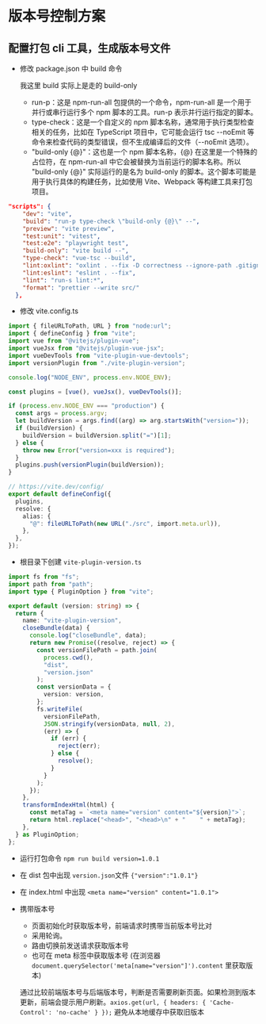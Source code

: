 # 版本号控制方案

##

## 配置打包 cli 工具，生成版本号文件

- 修改 package.json 中 build 命令

  我这里 build 实际上是走的 build-only

  - run-p：这是 npm-run-all 包提供的一个命令，npm-run-all 是一个用于并行或串行运行多个 npm 脚本的工具。run-p 表示并行运行指定的脚本。
  - type-check：这是一个自定义的 npm 脚本名称，通常用于执行类型检查相关的任务，比如在 TypeScript 项目中，它可能会运行 tsc --noEmit 等命令来检查代码的类型错误，但不生成编译后的文件（--noEmit 选项）。
  - "build-only {@}"：这也是一个 npm 脚本名称，{@} 在这里是一个特殊的占位符，在 npm-run-all 中它会被替换为当前运行的脚本名称。所以 "build-only {@}" 实际运行的是名为 build-only 的脚本。这个脚本可能是用于执行具体的构建任务，比如使用 Vite、Webpack 等构建工具来打包项目。

```json
"scripts": {
    "dev": "vite",
    "build": "run-p type-check \"build-only {@}\" --",
    "preview": "vite preview",
    "test:unit": "vitest",
    "test:e2e": "playwright test",
    "build-only": "vite build --",
    "type-check": "vue-tsc --build",
    "lint:oxlint": "oxlint . --fix -D correctness --ignore-path .gitignore",
    "lint:eslint": "eslint . --fix",
    "lint": "run-s lint:*",
    "format": "prettier --write src/"
  },
```

- 修改 vite.config.ts

```ts
import { fileURLToPath, URL } from "node:url";
import { defineConfig } from "vite";
import vue from "@vitejs/plugin-vue";
import vueJsx from "@vitejs/plugin-vue-jsx";
import vueDevTools from "vite-plugin-vue-devtools";
import versionPlugin from "./vite-plugin-version";

console.log("NODE_ENV", process.env.NODE_ENV);

const plugins = [vue(), vueJsx(), vueDevTools()];

if (process.env.NODE_ENV === "production") {
  const args = process.argv;
  let buildVersion = args.find((arg) => arg.startsWith("version="));
  if (buildVersion) {
    buildVersion = buildVersion.split("=")[1];
  } else {
    throw new Error("version=xxx is required");
  }
  plugins.push(versionPlugin(buildVersion));
}

// https://vite.dev/config/
export default defineConfig({
  plugins,
  resolve: {
    alias: {
      "@": fileURLToPath(new URL("./src", import.meta.url)),
    },
  },
});
```

- 根目录下创建 `vite-plugin-version.ts`

```ts
import fs from "fs";
import path from "path";
import type { PluginOption } from "vite";

export default (version: string) => {
  return {
    name: "vite-plugin-version",
    closeBundle(data) {
      console.log("closeBundle", data);
      return new Promise((resolve, reject) => {
        const versionFilePath = path.join(
          process.cwd(),
          "dist",
          "version.json"
        );
        const versionData = {
          version: version,
        };
        fs.writeFile(
          versionFilePath,
          JSON.stringify(versionData, null, 2),
          (err) => {
            if (err) {
              reject(err);
            } else {
              resolve();
            }
          }
        );
      });
    },
    transformIndexHtml(html) {
      const metaTag = `<meta name="version" content="${version}">`;
      return html.replace("<head>", "<head>\n" + "    " + metaTag);
    },
  } as PluginOption;
};
```

- 运行打包命令 `npm run build version=1.0.1`
- 在 dist 包中出现 `version.json`文件 `{"version":"1.0.1"}`
- 在 index.html 中出现 `<meta name="version" content="1.0.1">`
- 携带版本号

  - 页面初始化时获取版本号，前端请求时携带当前版本号比对
  - 采用轮询。
  - 路由切换前发送请求获取版本号
  - 也可在 meta 标签中获取版本号 (在浏览器` document.querySelector('meta[name="version"]').content` 里获取版本)

  通过比较前端版本号与后端版本号，判断是否需要刷新页面。如果检测到版本更新，前端会提示用户刷新。`axios.get(url, { headers: { 'Cache-Control': 'no-cache' } });` 避免从本地缓存中获取旧版本
